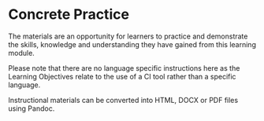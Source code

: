 # Concrete Practice

The materials are an opportunity for learners to practice and demonstrate the skills, knowledge and understanding they have gained from this learning module.

Please note that there are no language specific instructions here as the Learning Objectives relate to the use of a CI tool rather than a specific language.

Instructional materials can be converted into HTML, DOCX or PDF files using Pandoc.
